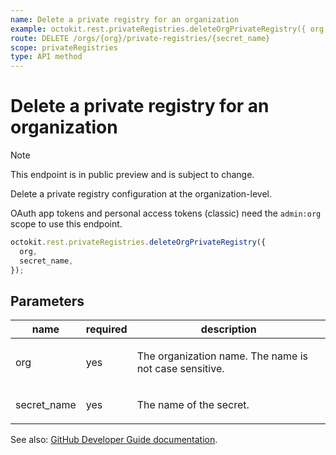 ```yaml
---
name: Delete a private registry for an organization
example: octokit.rest.privateRegistries.deleteOrgPrivateRegistry({ org, secret_name })
route: DELETE /orgs/{org}/private-registries/{secret_name}
scope: privateRegistries
type: API method
---
```


# Delete a private registry for an organization

> [!NOTE]
> This endpoint is in public preview and is subject to change.

Delete a private registry configuration at the organization-level.

OAuth app tokens and personal access tokens (classic) need the `admin:org` scope to use this endpoint.

```js
octokit.rest.privateRegistries.deleteOrgPrivateRegistry({
  org,
  secret_name,
});
```

## Parameters

<table>
  <thead>
    <tr>
      <th>name</th>
      <th>required</th>
      <th>description</th>
    </tr>
  </thead>
  <tbody>
    <tr><td>org</td><td>yes</td><td>

The organization name. The name is not case sensitive.

</td></tr>
<tr><td>secret_name</td><td>yes</td><td>

The name of the secret.

</td></tr>
  </tbody>
</table>

See also: [GitHub Developer Guide documentation](https://docs.github.com/rest/private-registries/organization-configurations#delete-a-private-registry-for-an-organization).
